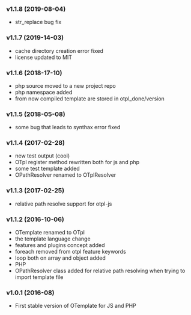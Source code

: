 ### v1.1.8 (2019-08-04)

 - str_replace bug fix

### v1.1.7 (2019-14-03)

 - cache directory creation error fixed
 - license updated to MIT
 
 ### v1.1.6 (2018-17-10)

 - php source moved to a new project repo
 - php namespace added
 - from now compiled template are stored in otpl_done/version

### v1.1.5 (2018-05-08)

 - some bug that leads to synthax error fixed

### v1.1.4 (2017-02-28)

 - new test output (cool) 
 - OTpl register method rewritten both for js and php
 - some test template added
  - OPathResolver renamed to OTplResolver

### v1.1.3 (2017-02-25)

 - relative path resolve support for otpl-js

### v1.1.2 (2016-10-06)

 - OTemplate renamed to OTpl
 - the template language change
 - features and plugins concept added
 - foreach removed from otpl feature keywords
 - loop both on array and object added
 - PHP
  - OPathResolver class added for relative path resolving when trying to import template file

### v1.0.1 (2016-08)

 - First stable version of OTemplate for JS and PHP